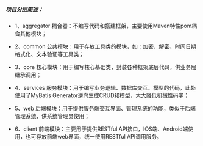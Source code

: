 ##### 项目分层简述：

* 1、aggregator 耦合器：不编写代码和搭建框架，主要使用Maven特性pom耦合其他模块；

* 2、common 公共模块：用于存放工具类的模块，如：加密、解密、时间日期格式化、文本验证等工具类；

* 3、core 核心模块：用于编写核心基础类，封装各种框架底层代码，供业务层继承调用；

* 4、services 服务模块：用于编写业务逻辑、数据库交互、模型的代码，此处使用了MyBatis Generator逆向生成CRUD和模型，大大降低机械性码字；

* 5、web 后端模块：用于提供服务端交互界面、管理系统的功能，类似于后端管理系统，供系统管理员使用；

* 6、client 前端模块：主要用于提供RESTful API接口，IOS端、Android端使用，也可存放前端web界面，统一使用RESTful API调用服务。
